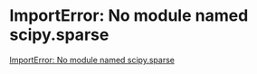 # ImportError: No module named scipy.sparse
[ImportError: No module named scipy.sparse](https://aiwithcloud.com/2021/05/26/importerror-no-module-named-scipy-sparse/)